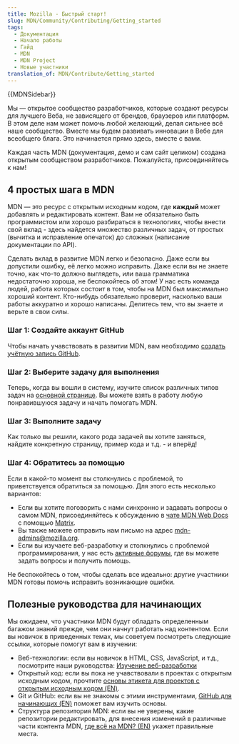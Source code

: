 ```yaml
---
title: Mozilla - Быстрый старт!
slug: MDN/Community/Contributing/Getting_started
tags:
  - Документация
  - Начало работы
  - Гайд
  - MDN
  - MDN Project
  - Новые участники
translation_of: MDN/Contribute/Getting_started
---
```


{{MDNSidebar}}

Мы — открытое сообщество разработчиков, которые создают ресурсы для лучшего Веба, не зависящего от брендов, браузеров или платформ. В этом деле нам может помочь любой желающий, делая сильнее всё наше сообщество. Вместе мы будем развивать инновации в Вебе для всеобщего блага. Это начинается прямо здесь, вместе с вами.

Каждая часть MDN (документация, демо и сам сайт целиком) создана открытым сообществом разработчиков. Пожалуйста, присоединяйтесь к нам!

## 4 простых шага в MDN

MDN — это ресурс с открытым исходным кодом, где **каждый** может добавлять и редактировать контент. Вам не обязательно быть программистом или хорошо разбираться в технологиях, чтобы внести свой вклад - здесь найдется множество различных задач, от простых (вычитка и исправление опечаток) до сложных (написание документации по API).

Сделать вклад в развитие MDN легко и безопасно. Даже если вы допустили ошибку, её легко можно исправить. Даже если вы не знаете точно, как что-то должно выглядеть, или ваша грамматика недостаточно хороша, не беспокойтесь об этом! У нас есть команда людей, работа которых состоит в том, чтобы на MDN был максимально хороший контент. Кто-нибудь обязательно проверит, насколько ваши работы аккуратно и хорошо написаны. Делитесь тем, что вы знаете и верьте в свои силы.

### Шаг 1: Создайте аккаунт GitHub

Чтобы начать учавствовать в развитии MDN, вам необходимо [создать учётную запись GitHub](https://github.com/mdn/content/#setup).

### Шаг 2: Выберите задачу для выполнения

Теперь, когда вы вошли в систему, изучите список различных типов задач на [основной странице](/ru/docs/MDN/Contribute). Вы можете взять в работу любую понравившуюся задачу и начать помогать MDN.

### Шаг 3: Выполните задачу

Как только вы решили, какого рода задачей вы хотите заняться, найдите конкретную страницу, пример кода и т.д. - и вперёд!

### Шаг 4: Обратитесь за помощью

Если в какой-то момент вы столкнулись с проблемой, то приветствуется обратиться за помощью. Для этого есть несколько вариантов:

- Если вы хотите поговорить с нами синхронно и задавать вопросы о самом MDN, присоединяйтесь к обсуждению в [чате MDN Web Docs](https://chat.mozilla.org/#/room/#mdn:mozilla.org) с помощью [Matrix](https://wiki.mozilla.org/Matrix).
- Вы также можете отправить нам письмо на адрес <mdn-admins@mozilla.org>.
- Если вы изучаете веб-разработку и столкнулись с проблемой программирования, у нас есть [активные форумы](https://discourse.mozilla.org/c/mdn/learn/250), где вы можете задать вопросы и получить помощь.

Не беспокойтесь о том, чтобы сделать все идеально: другие участники MDN готовы помочь исправить возникающие ошибки.

## Полезные руководства для начинающих

Мы ожидаем, что участники MDN будут обладать определенным багажом знаний прежде, чем они начнут работать над контентом. Если вы новичок в приведенных темах, мы советуем посмотреть следующие ссылки, которые помогут вам в изучении:

- Веб-технологии: если вы новичок в HTML, CSS, JavaScript, и т.д., посмотрите наши руководства: [Изучение веб-разработки](/ru/docs/Learn)
- Открытый код: если вы пока не учавствовали в проектах с открытым исходным кодом, прочтите [основы этикета для проектов с открытым исходным кодом (EN)](/ru/docs/MDN/Contribute/Open_source_etiquette).
- Git и GitHub: если вы не знакомы с этими инструментами, [GitHub для начинающих (EN)](/ru/docs/MDN/Contribute/GitHub_beginners) поможет вам изучить основы.
- Структура репозитория MDN: если вы не уверены, какие репозитории редактировать, для внесения изменений в различные части контента MDN, [где всё на MDN? (EN)](/ru/docs/MDN/Contribute/Where_is_everything) укажет правильные места.
